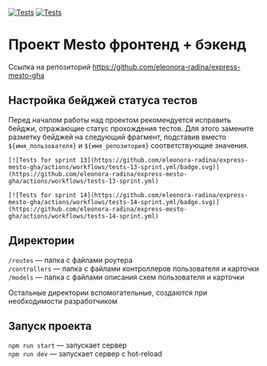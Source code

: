 [![Tests](https://github.com/eleonora-radina/express-mesto-gha/actions/workflows/tests-13-sprint.yml/badge.svg)](https://github.com/eleonora-radina/express-mesto-gha/actions/workflows/tests-13-sprint.yml) [![Tests](https://github.com/eleonora-radina/express-mesto-gha/actions/workflows/tests-14-sprint.yml/badge.svg)](https://github.com/eleonora-radina/express-mesto-gha/actions/workflows/tests-14-sprint.yml)
# Проект Mesto фронтенд + бэкенд

Ссылка на репозиторий https://github.com/eleonora-radina/express-mesto-gha

## Настройка бейджей статуса тестов
Перед началом работы над проектом рекомендуется исправить бейджи, отражающие статус прохождения тестов.
Для этого замените разметку бейджей на следующий фрагмент, подставив вместо `${имя_пользователя}` и `${имя_репозитория}` соответствующие значения.

```
[![Tests for sprint 13](https://github.com/eleonora-radina/express-mesto-gha/actions/workflows/tests-13-sprint.yml/badge.svg)](https://github.com/eleonora-radina/express-mesto-gha/actions/workflows/tests-13-sprint.yml) 

[![Tests for sprint 14](https://github.com/eleonora-radina/express-mesto-gha/actions/workflows/tests-14-sprint.yml/badge.svg)](https://github.com/eleonora-radina/express-mesto-gha/actions/workflows/tests-14-sprint.yml)
```


## Директории

`/routes` — папка с файлами роутера  
`/controllers` — папка с файлами контроллеров пользователя и карточки   
`/models` — папка с файлами описания схем пользователя и карточки  
  
Остальные директории вспомогательные, создаются при необходимости разработчиком

## Запуск проекта

`npm run start` — запускает сервер   
`npm run dev` — запускает сервер с hot-reload
